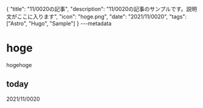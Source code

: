 {
  "title": "11/0020の記事",
  "description": "11/0020の記事のサンプルです。説明文がここに入ります",
  "icon": "hoge.png",
  "date": "2021/11/0020",
  "tags": ["Astro", "Hugo", "Sample"]
}
---metadata

# hoge
hogehoge

## today
2021/11/0020